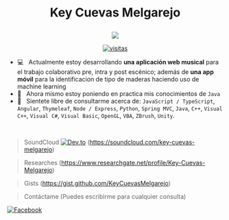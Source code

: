 <!--
**KeyCuevasMelgarejo/KeyCuevasMelgarejo** is a ✨ _special_ ✨ repository because its `README.md` (this file) appears on your GitHub profile.-->
# <p align="center">Key Cuevas Melgarejo</p>
<p align="center">
  <a href="https://github.com/KeyCuevasMelgarejo/KeyCuevasMelgarejo"><img src="https://readme-typing-svg.herokuapp.com?size=16&center=true&vCenter=true&width=480&lines=Bach.+en+Ingenieria+de+Sistemas+Computacionales;Desarrollador+Full+Stack;Desarrollador+Mobile;Windows+%26+Linux+App+Developer;Constantemente+Aprendiendo;Autodidacta"></a>
</p>
<p align="center">
  <a href="https://github.com/KeyCuevasMelgarejo/KeyCuevasMelgarejo">
    <img alt="visitas" title="Visitas Perfil GitHub" src="https://github-contador-visitas.herokuapp.com/"/></a>
</p>

  * 💻 &nbsp; Actualmente estoy desarrollando **una aplicación web musical** para el trabajo colaborativo pre, intra y post escénico; además de **una app móvil**     para la identificacion de tipo de maderas haciendo uso de machine learning
  * 🌱 &nbsp; Ahora mismo estoy poniendo en practica mis conocimientos de `Java`
  * 💬 &nbsp; Sientete libre de consultarme acerca de:
  `JavaScript / TypeScript`, `Angular`, `Thymeleaf`, `Node / Express`, `Python`, `Spring MVC`, `Java`, `C++`, `Visual C++`, `Visual C#`, `Visual Basic`, `OpenGL`, `VBA`, `ZBrush`, `Unity`.
<br >

>SoundCloud <a href="https://soundcloud.com/key-cuevas-melgarejo"><img alt="Dev.to" title="DenverCoder1 Dev.to" src="https://shields.io/badge/-Soundcloud-critical.svg?&style=for-the-badge&logo=soundcloud&logoColor=white"></a>
(https://soundcloud.com/key-cuevas-melgarejo)

>Researches
(https://www.researchgate.net/profile/Key-Cuevas-Melgarejo)

>Gists
(https://gist.github.com/KeyCuevasMelgarejo)

>Contáctame
(Puedes escribirme para cualquier consulta)

<a href="https://www.facebook.com/key.cuevasmelgarejo/"><img alt="Facebook" title="Key Cuevas Melgarejo Facebook" src="https://shields.io/badge/-Facebook-black.svg?&style=for-the-badge&logo=facebook&logoColor=white"></a>
<!-- ![Header](https://raw.githubusercontent.com/KeyCuevasMelgarejo/KeyCuevasMelgarejo/master/cabecera.png)-->
